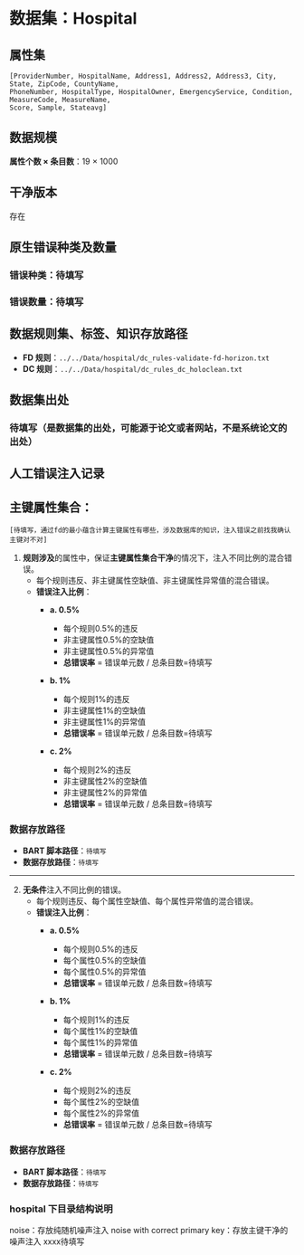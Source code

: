 
# 数据集：Hospital

## 属性集
```text
[ProviderNumber, HospitalName, Address1, Address2, Address3, City, State, ZipCode, CountyName, 
PhoneNumber, HospitalType, HospitalOwner, EmergencyService, Condition, MeasureCode, MeasureName, 
Score, Sample, Stateavg]
```

## 数据规模
**属性个数 × 条目数**：19 × 1000

## 干净版本
存在

## 原生错误种类及数量
### 错误种类：待填写
### 错误数量：待填写

## 数据规则集、标签、知识存放路径
- **FD 规则**：`../../Data/hospital/dc_rules-validate-fd-horizon.txt`
- **DC 规则**：`../../Data/hospital/dc_rules_dc_holoclean.txt`


## 数据集出处
### 待填写（是数据集的出处，可能源于论文或者网站，不是系统论文的出处）

## 人工错误注入记录

## 主键属性集合：
```text
[待填写，通过fd的最小蕴含计算主键属性有哪些，涉及数据库的知识，注入错误之前找我确认主键对不对]
```
1. **规则涉及**的属性中，保证**主键属性集合干净**的情况下，注入不同比例的混合错误。
   - 每个规则违反、非主键属性空缺值、非主键属性异常值的混合错误。
   - **错误注入比例**：
     - **a. 0.5%**  
       - 每个规则0.5%的违反
       - 非主键属性0.5%的空缺值
       - 非主键属性0.5%的异常值
       - **总错误率** = 错误单元数 / 总条目数=待填写

     - **b. 1%**  
       - 每个规则1%的违反
       - 非主键属性1%的空缺值
       - 非主键属性1%的异常值
       - **总错误率** = 错误单元数 / 总条目数=待填写

     - **c. 2%**  
       - 每个规则2%的违反
       - 非主键属性2%的空缺值
       - 非主键属性2%的异常值
       - **总错误率** = 错误单元数 / 总条目数=待填写

### 数据存放路径
- **BART 脚本路径**：`待填写`
- **数据存放路径**：`待填写`

---

2. **无条件**注入不同比例的错误。
   - 每个规则违反、每个属性空缺值、每个属性异常值的混合错误。
   - **错误注入比例**：
     - **a. 0.5%**  
       - 每个规则0.5%的违反
       - 每个属性0.5%的空缺值
       - 每个属性0.5%的异常值
       - **总错误率** = 错误单元数 / 总条目数=待填写

     - **b. 1%**  
       - 每个规则1%的违反
       - 每个属性1%的空缺值
       - 每个属性1%的异常值
       - **总错误率** = 错误单元数 / 总条目数=待填写

     - **c. 2%**  
       - 每个规则2%的违反
       - 每个属性2%的空缺值
       - 每个属性2%的异常值
       - **总错误率** = 错误单元数 / 总条目数=待填写

### 数据存放路径
- **BART 脚本路径**：`待填写`
- **数据存放路径**：`待填写`

### hospital 下目录结构说明
noise：存放纯随机噪声注入
noise with correct primary key：存放主键干净的噪声注入
xxxx待填写
